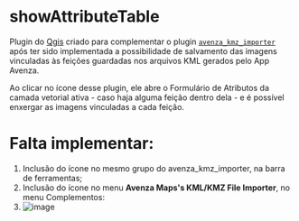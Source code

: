 # showAttributeTable

Plugin do [Qgis](https://qgis.org/) criado para complementar o plugin [`avenza_kmz_importer`](https://github.com/lakto69/avenza_kmz_importer) após ter sido implementada a possibilidade de salvamento das imagens vinculadas às feições guardadas nos arquivos KML gerados pelo App Avenza.

Ao clicar no ícone desse plugin, ele abre o Formulário de Atributos da camada vetorial ativa - caso haja alguma feição dentro dela - e é possível enxergar as imagens vinculadas a cada feição.


# Falta implementar:  
  1. Inclusão do ícone no mesmo grupo do avenza_kmz_importer, na barra de ferramentas;
  2. Inclusão do ícone no menu **Avenza Maps's KML/KMZ File Importer**, no menu Complementos:
  3. ![image](https://github.com/user-attachments/assets/24e3c087-f65c-4760-99cf-084e492b1399)
